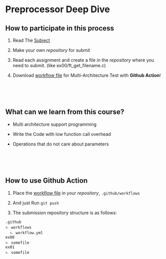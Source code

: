 # Preprocessor Deep Dive

## How to participate in this process

1. Read The [Subject](./subject.pdf)

2. Make your own _repository_ for submit

3. Read each assignment and create a file in the _repository_ where you need to submit. (like ex00/ft_get_filename.c)

4. Download [workflow file](workflow.yml) for Multi-Architecture Test with **Github Action**!

</br>

</br>

</br>

## What can we learn from this course?

- Multi architecture support programming

- Write the Code with low function call overhead

- Operations that do not care about parameters

</br>

</br>

</br>

## How to use Github Action

1. Place the [workflow file](workflow.yml) in your _repository_, `.github/workflows`

2. And just Run `git push`

3. The submission repository structure is as follows:

```text
.github
ㄴ workflows
  ㄴ workflow.yml
ex00
ㄴ somefile
ex01
ㄴ somefile
```
